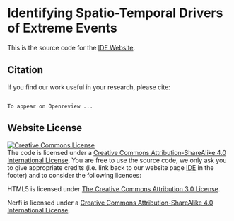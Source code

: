 # Identifying Spatio-Temporal Drivers of Extreme Events

This is the source code for the [IDE Website](https://hakamshams.github.io/IDE/).

## Citation
If you find our work useful in your research, please cite:

```

To appear on Openreview ...

```

## Website License
<a rel="license" href="http://creativecommons.org/licenses/by-sa/4.0/"><img alt="Creative Commons License" style="border-width:0" src="https://i.creativecommons.org/l/by-sa/4.0/88x31.png" /></a>
<br />The code is licensed under a <a rel="license" href="http://creativecommons.org/licenses/by-sa/4.0/">Creative Commons Attribution-ShareAlike 4.0 International License</a>. 
You are free to use the source code, we only ask you to give appropriate credits (i.e. link back to our website page [IDE](https://hakamshams.github.io/IDE/) in the footer) and to consider the following licences:

HTML5 is licensed under [The Creative Commons Attribution 3.0 License](https://html5up.net/license).

Nerfi is licensed under a <a rel="license" href="http://creativecommons.org/licenses/by-sa/4.0/">Creative Commons Attribution-ShareAlike 4.0 International License</a>. 
